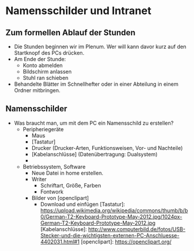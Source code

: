 # Namensschilder und Intranet
## Zum formellen Ablauf der Stunden

* Die Stunden beginnen wir im Plenum. Wer will kann davor kurz auf den Startknopf des PCs drücken.
* Am Ende der Stunde:
    * Konto abmelden
    * Bildschirm anlassen
    * Stuhl ran schieben
* Behandelte Blätter im Schnellhefter oder in einer Abteilung in einem Ordner mitbringen.

## Namensschilder
* Was braucht man, um mit dem PC ein Namensschild zu erstellen?
    * Peripheriegeräte
        * Maus        
        * [Tastatur]
        * Drucker (Drucker-Arten, Funktionsweisen, Vor- und Nachteile)
        * [Kabelanschlüsse] (Datenübertragung: Dualsystem)
        * 
    * Betriebssystem, Software
        * Neue Datei in home erstellen.
        * Writer
            * Schriftart, Größe, Farben
            * Fontwork
        * Bilder von [openclipart]
            * Download und einfügen
[Tastatur]: https://upload.wikimedia.org/wikipedia/commons/thumb/b/b0/German-T2-Keyboard-Prototype-May-2012.jpg/1024px-German-T2-Keyboard-Prototype-May-2012.jpg
[Kabelanschlüsse]: http://www.computerbild.de/fotos/USB-Stecker-und-die-wichtigsten-externen-PC-Anschluesse-4402031.html#1
[openclipart]: https://openclipart.org/
